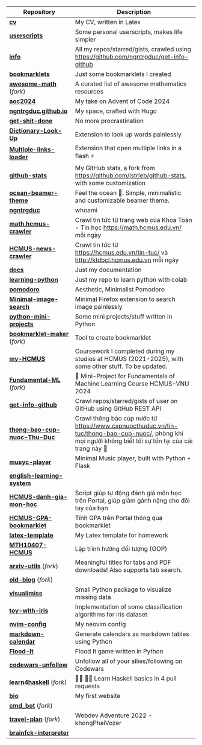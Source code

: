 | **Repository** | **Description** |
| -------------- | --------------- |
| **[cv](https://github.com/ngntrgduc/cv)**  | My CV, written in Latex |
| **[userscripts](https://github.com/ngntrgduc/userscripts)**  | Some personal userscripts, makes life simpler |
| **[info](https://github.com/ngntrgduc/info)**  | All my repos/starred/gists, crawled using https://github.com/ngntrgduc/get-info-github |
| **[bookmarklets](https://github.com/ngntrgduc/bookmarklets)**  | Just some bookmarklets I created |
| **[awesome-math](https://github.com/ngntrgduc/awesome-math)** (*fork*) | A curated list of awesome mathematics resources |
| **[aoc2024](https://github.com/ngntrgduc/aoc2024)**  | My take on Advent of Code 2024 |
| **[ngntrgduc.github.io](https://github.com/ngntrgduc/ngntrgduc.github.io)**  | My space, crafted with Hugo |
| **[get-shit-done](https://github.com/ngntrgduc/get-shit-done)**  | No more procrastination |
| **[Dictionary-Look-Up](https://github.com/ngntrgduc/Dictionary-Look-Up)**  | Extension to look up words painlessly |
| **[Multiple-links-loader](https://github.com/ngntrgduc/Multiple-links-loader)**  | Extension that open multiple links in a flash ⚡ |
| **[github-stats](https://github.com/ngntrgduc/github-stats)**  | My GitHub stats, a fork from https://github.com/jstrieb/github-stats, with some customization |
| **[ocean-beamer-theme](https://github.com/ngntrgduc/ocean-beamer-theme)**  | Feel the ocean 🌊. Simple, minimalistic and customizable beamer theme. |
| **[ngntrgduc](https://github.com/ngntrgduc/ngntrgduc)**  | whoami |
| **[math.hcmus-crawler](https://github.com/ngntrgduc/math.hcmus-crawler)**  | Crawl tin tức từ trang web của Khoa Toán - Tin học https://math.hcmus.edu.vn/ mỗi ngày |
| **[HCMUS-news-crawler](https://github.com/ngntrgduc/HCMUS-news-crawler)**  | Crawl tin tức từ https://hcmus.edu.vn/tin-tuc/ và http://ktdbcl.hcmus.edu.vn mỗi ngày |
| **[docs](https://github.com/ngntrgduc/docs)**  | Just my documentation |
| **[learning-python](https://github.com/ngntrgduc/learning-python)**  | Just my repo to learn python with colab |
| **[pomodoro](https://github.com/ngntrgduc/pomodoro)**  | Aesthetic, Minimalist Pomodoro |
| **[Minimal-image-search](https://github.com/ngntrgduc/Minimal-image-search)**  | Minimal Firefox extension to search image painlessly |
| **[python-mini-projects](https://github.com/ngntrgduc/python-mini-projects)**  | Some mini projects/stuff written in Python |
| **[bookmarklet-maker](https://github.com/ngntrgduc/bookmarklet-maker)** (*fork*) | Tool to create bookmarklet | A fork for personal use. Cleaner, with some tweaks. |
| **[my-HCMUS](https://github.com/ngntrgduc/my-HCMUS)**  | Coursework I completed during my studies at HCMUS (2021-2025), with some other stuff. To be updated. |
| **[Fundamental-ML](https://github.com/ngntrgduc/Fundamental-ML)** (*fork*) | 🧱 Mini-Project for Fundamentals of Machine Learning Course HCMUS-VNU 2024 |
| **[get-info-github](https://github.com/ngntrgduc/get-info-github)**  | Crawl repos/starred/gists of user on GitHub using GitHub REST API |
| **[thong-bao-cup-nuoc-Thu-Duc](https://github.com/ngntrgduc/thong-bao-cup-nuoc-Thu-Duc)**  | Crawl thông báo cúp nước từ https://www.capnuocthuduc.vn/tin-tuc/thong-bao-cup-nuoc/, phòng khi mọi người không biết tới sự tồn tại của cái trang này 🙂 |
| **[musyc-player](https://github.com/ngntrgduc/musyc-player)**  | Minimal Music player, built with Python + Flask |
| **[english-learning-system](https://github.com/ngntrgduc/english-learning-system)**  |  |
| **[HCMUS-danh-gia-mon-hoc](https://github.com/ngntrgduc/HCMUS-danh-gia-mon-hoc)**  | Script giúp tự động đánh giá môn học trên Portal, giúp giảm gánh nặng cho đôi tay của bạn |
| **[HCMUS-GPA-bookmarklet](https://github.com/ngntrgduc/HCMUS-GPA-bookmarklet)**  | Tính GPA trên Portal thông qua bookmarklet |
| **[latex-template](https://github.com/ngntrgduc/latex-template)**  | My Latex template for homework |
| **[MTH10407-HCMUS](https://github.com/ngntrgduc/MTH10407-HCMUS)**  | Lập trình hướng đối tượng (OOP) |
| **[arxiv-utils](https://github.com/ngntrgduc/arxiv-utils)** (*fork*) | Meaningful titles for tabs and PDF downloads! Also supports tab search. |
| **[old-blog](https://github.com/ngntrgduc/old-blog)** (*fork*) |  |
| **[visualimiss](https://github.com/ngntrgduc/visualimiss)**  | Small Python package to visualize missing data |
| **[toy-with-iris](https://github.com/ngntrgduc/toy-with-iris)**  | Implementation of some classification algorithms for iris dataset |
| **[nvim-config](https://github.com/ngntrgduc/nvim-config)**  | My neovim config |
| **[markdown-calendar](https://github.com/ngntrgduc/markdown-calendar)**  | Generate calendars as markdown tables using Python |
| **[Flood-It](https://github.com/ngntrgduc/Flood-It)**  | Flood It game written in Python |
| **[codewars-unfollow](https://github.com/ngntrgduc/codewars-unfollow)**  | Unfollow all of your allies/following on Codewars |
| **[learn4haskell](https://github.com/ngntrgduc/learn4haskell)** (*fork*) | 👩‍🏫 👨‍🏫 Learn Haskell basics in 4 pull requests |
| **[bio](https://github.com/ngntrgduc/bio)**  | My first website |
| **[cmd_bot](https://github.com/ngntrgduc/cmd_bot)** (*fork*) |  |
| **[travel-plan](https://github.com/ngntrgduc/travel-plan)** (*fork*) | Webdev Adventure 2022 - khongPhaiVozer |
| **[brainfck-interpreter](https://github.com/ngntrgduc/brainfck-interpreter)**  |  |

